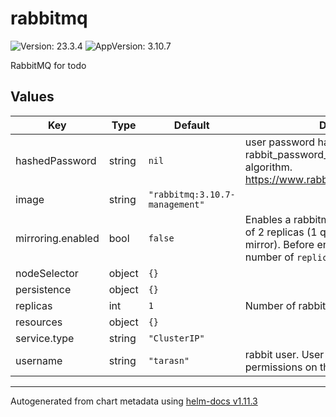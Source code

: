 # rabbitmq

![Version: 23.3.4](https://img.shields.io/badge/Version-23.3.4-informational?style=flat-square) ![AppVersion: 3.10.7](https://img.shields.io/badge/AppVersion-3.10.7-informational?style=flat-square)

RabbitMQ for todo

## Values

| Key | Type | Default | Description |
|-----|------|---------|-------------|
| hashedPassword | string | `nil` | user password hashed using the rabbit_password_hashing_sha256 hashing algorithm. https://www.rabbitmq.com/passwords.html |
| image | string | `"rabbitmq:3.10.7-management"` |  |
| mirroring.enabled | bool | `false` | Enables a rabbitmq classic queue mirroring of 2 replicas (1 queue leader, and 1 queue mirror). Before enabling, do make sure number of `replicas` is set to 3 or more. |
| nodeSelector | object | `{}` |  |
| persistence | object | `{}` |  |
| replicas | int | `1` | Number of rabbit nodes. |
| resources | object | `{}` |  |
| service.type | string | `"ClusterIP"` |  |
| username | string | `"tarasn"` | rabbit user. User will be granted admin permissions on the default vhost ("/") |

----------------------------------------------
Autogenerated from chart metadata using [helm-docs v1.11.3](https://github.com/norwoodj/helm-docs/releases/v1.11.3)
